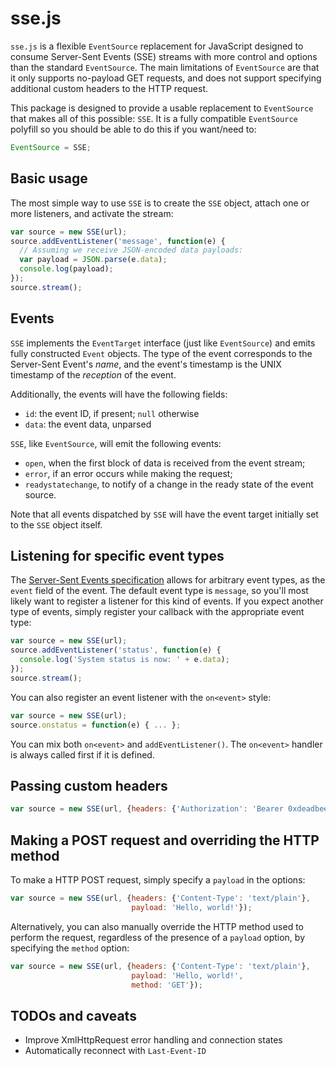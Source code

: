 sse.js
======

`sse.js` is a flexible `EventSource` replacement for JavaScript designed
to consume Server-Sent Events (SSE) streams with more control and
options than the standard `EventSource`. The main limitations of
`EventSource` are that it only supports no-payload GET requests, and
does not support specifying additional custom headers to the HTTP
request.

This package is designed to provide a usable replacement to
`EventSource` that makes all of this possible: `SSE`. It is a fully
compatible `EventSource` polyfill so you should be able to do this if
you want/need to:

```js
EventSource = SSE;
```

Basic usage
-----------

The most simple way to use `SSE` is to create the `SSE` object, attach
one or more listeners, and activate the stream:

```js
var source = new SSE(url);
source.addEventListener('message', function(e) {
  // Assuming we receive JSON-encoded data payloads:
  var payload = JSON.parse(e.data);
  console.log(payload);
});
source.stream();
```

Events
------

`SSE` implements the `EventTarget` interface (just like `EventSource`)
and emits fully constructed `Event` objects. The type of the event
corresponds to the Server-Sent Event's _name_, and the event's timestamp
is the UNIX timestamp of the _reception_ of the event.

Additionally, the events will have the following fields:

- `id`: the event ID, if present; `null` otherwise
- `data`: the event data, unparsed

`SSE`, like `EventSource`, will emit the following events:

- `open`, when the first block of data is received from the event
  stream;
- `error`, if an error occurs while making the request;
- `readystatechange`, to notify of a change in the ready state of the
  event source.

Note that all events dispatched by `SSE` will have the event target
initially set to the `SSE` object itself.

Listening for specific event types
----------------------------------

The [Server-Sent Events
specification](https://html.spec.whatwg.org/multipage/comms.html#server-sent-events)
allows for arbitrary event types, as the `event` field of the event. The
default event type is `message`, so you'll most likely want to register
a listener for this kind of events. If you expect another type of
events, simply register your callback with the appropriate event type:

```js
var source = new SSE(url);
source.addEventListener('status', function(e) {
  console.log('System status is now: ' + e.data);
});
source.stream();
```

You can also register an event listener with the `on<event>` style:

```js
var source = new SSE(url);
source.onstatus = function(e) { ... };
```

You can mix both `on<event>` and `addEventListener()`. The `on<event>`
handler is always called first if it is defined.

Passing custom headers
----------------------

```js
var source = new SSE(url, {headers: {'Authorization': 'Bearer 0xdeadbeef'}});
```

Making a POST request and overriding the HTTP method
----------------------------------------------------

To make a HTTP POST request, simply specify a `payload` in the options:

```js
var source = new SSE(url, {headers: {'Content-Type': 'text/plain'},
                           payload: 'Hello, world!'});
```

Alternatively, you can also manually override the HTTP method used to
perform the request, regardless of the presence of a `payload` option, by
specifying the `method` option:

```js
var source = new SSE(url, {headers: {'Content-Type': 'text/plain'},
                           payload: 'Hello, world!',
                           method: 'GET'});
```

TODOs and caveats
-----------------

- Improve XmlHttpRequest error handling and connection states
- Automatically reconnect with `Last-Event-ID`
